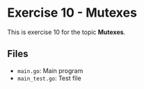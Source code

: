 # Exercise 10 - Mutexes

This is exercise 10 for the topic **Mutexes**.

## Files
- `main.go`: Main program
- `main_test.go`: Test file
